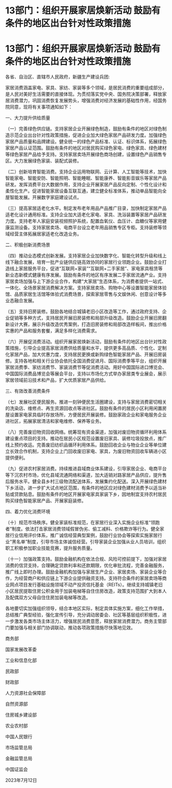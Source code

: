 # 13部门：组织开展家居焕新活动 鼓励有条件的地区出台针对性政策措施

# 13部门：组织开展家居焕新活动 鼓励有条件的地区出台针对性政策措施

各省、自治区、直辖市人民政府，新疆生产建设兵团:

家居消费涵盖家电、家具、家纺、家装等多个领域，是居民消费的重要组成部分，是人民对美好生活需要的直接体现。为贯彻落实党中央、国务院决策部署，释放家居消费潜力，巩固消费恢复发展势头，增强消费对经济发展的基础性作用，经国务院同意，现将有关事项通知如下：

一、大力提升供给质量

（一）完善绿色供应链。支持家居企业开展绿色制造，鼓励有条件的地区对绿色制造示范企业出台针对性政策措施，促进企业加大绿色家居产品研发力度。加强绿色家居产品质量和品牌建设。健全统一的绿色产品标准、认证、标识体系，拓展绿色家居产品认证范围。鼓励有条件的地区对居民购买绿色家电、绿色家具、绿色建材等绿色家居产品给予支持。支持家居卖场开展绿色商场创建，设置绿色产品销售专区。大力发展绿色家装、装配式装修。

（二）创新培育智能消费。支持企业运用物联网、云计算、人工智能等技术，加快智能家电、智能安防、智能照明、智能睡眠、智能康养、智能影音娱乐等家居产品研发。发挥消费平台大数据作用，支持企业开展家居产品反向定制、个性化设计和柔性化生产。促进智能家居设备互联互通，建立健全标准体系，推动单品智能向全屋智能发展。开展数字家庭建设试点。

（三）提高家居适老化水平。制定发布老年用品产品推广目录，加快制定家居产品适老化设计通用标准。支持企业加大适老化家电、家具、洗浴装置等家居产品研发力度。支持老年人家庭安装视频照护系统，配置血氧仪、血压计、血糖仪等家用健康监测设备。支持家居卖场、电商平台设立老年用品销售专区专柜。支持装修等领域经营主体拓展居家适老化改造业务。

二、积极创新消费场景

（四）推动业态模式创新发展。支持家居企业加快数字化、智能化转型升级和线上线下融合发展，培育一批产业链供应链高效协同的家居行业领跑企业。鼓励企业打造线上家居服务平台，促进“互联网+家装”“互联网+二手家居”、家电家具租赁等新业态新模式健康有序发展。鼓励有条件的地区有序发展二手家居流通产业。支持家居卖场加强与上下游企业合作，构建“大家居”生态体系，为消费者提供一站式、一体化、全场景家居消费解决方案。支持家居卖场、购物中心等设置智能家居体验馆、品质家居生活馆等体验式消费场景，探索家居零售与文娱休闲、创意设计等多业态融合发展。

（五）支持旧房装修。鼓励各地结合城镇老旧小区改造等工作，通过政府支持、企业促销等多种方式，支持居民开展旧房装修和局部升级改造。鼓励企业开展旧房翻新设计大赛，展示升级改造优秀案例，打造旧房装修和局部改造样板间，推出价格实惠的产品和服务套餐，满足多样化消费需求。

（六）开展促消费活动。组织开展家居焕新活动，鼓励有条件的地区出台针对性政策措施，引导企业提高家居消费供给质量和水平，提供更多高品质、个性化、定制化家居产品，加大优惠力度，支持居民更换或新购绿色智能家居产品、开展旧房装修。支持各地和相关行业协会依托全国消费促进月、国际消费季等平台，组织开展家居消费季、家纺消费节、家装消费节等促消费活动。用好中国国际进口博览会、中国国际消费品博览会等展会平台，支持以市场化方式举办家居类专业展会，展示家居领域前沿技术和产品，扩大优质家居产品供给。

三、有效改善消费条件

（七）发展社区便民服务。推进一刻钟便民生活圈建设，支持与家居消费密切相关的洗染店、维修点、再生资源回收点等进社区。鼓励有条件的居民小区利用闲置房屋设置家电家具临时存放场所，方便居民开展装修。鼓励家政企业和家电服务企业进社区，拓展家居清洁和家电维修、保养等业务。

（八）完善废旧物资回收网络。统筹现有资金渠道，加强对废旧物资循环利用体系建设重点项目的支持。推动在居民小区规范设置废旧家具、装修垃圾投放点，推广线上预约收运。完善废旧纺织品循环利用体系。鼓励回收企业与物业企业等单位建立长效合作机制，支持企业上门回收废旧家电、家具，为废旧物资回收车辆进小区提供便利。

（九）促进农村家居消费。持续推进县域商业体系建设，引导家居企业、电商平台等下沉农村市场，优化县域流通网络和渠道，加大适销对路家居产品供应，提升售后服务水平。健全县乡村三级物流配送体系，发展集约化配送。深入开展绿色建材下乡活动，进一步扩大试点地区范围，有条件的地区应对绿色建材消费予以适当补贴或贷款贴息。鼓励有条件的地区开展家电家具家装下乡，因地制宜支持农村居民购买绿色智能家居产品、开展家庭装修。

四、着力优化消费环境

（十）规范市场秩序。健全家装标准规范，在家居行业深入实施企业标准“领跑者”制度。依法打击家居消费领域假冒伪劣、偷工减料、价格欺诈等行为。健全家居行业信用评价体系，推广诚信经营典型案例，鼓励行业协会等探索实施家居行业“黑名单”制度，引导市场主体诚信经营。引导家装企业加强从业人员培训，组织职工积极参加职业技能竞赛，提升服务质量。

（十一）加强政策支持。鼓励金融机构在依法合规、风险可控前提下，加强对家居消费的信贷支持，合理确定贷款利率和还款期限，优化审批流程，完善金融服务，推广线上即时办理。鼓励金融机构加强与家居生产企业、家居卖场、家装企业等合作，为经营商户和供应链上下游企业提供融资支持。支持符合条件的家居卖场等商业网点项目发行基础设施领域不动产投资信托基金（REITs）。继续支持城镇老旧小区居民提取住房公积金用于加装电梯等自住住房改造，政策支持范围扩大到本人及配偶双方父母自住住房加装电梯等改造。

各地要切实加强组织领导，结合本地区实际，制定具体实施方案，细化工作举措，总结推广典型经验，强化宣传引导，充分调动居委会、社区等基层组织积极性，进一步激发各类市场主体活力，增强居民消费意愿，释放家居消费潜力。商务主管部门要加强与相关部门协调联动，推动各项政策措施尽快落地见效。

商务部

国家发展改革委

工业和信息化部

民政部

财政部

人力资源社会保障部

自然资源部

住房城乡建设部

农业农村部

中国人民银行

市场监管总局

金融监管总局

中国证监会

2023年7月12日


